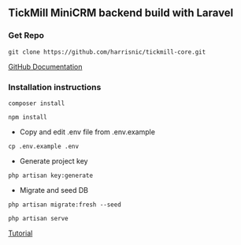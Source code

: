 ## TickMill MiniCRM backend build with Laravel

### Get Repo
```
git clone https://github.com/harrisnic/tickmill-core.git
```
[GitHub Documentation](https://docs.github.com/en/github/creating-cloning-and-archiving-repositories/cloning-a-repository-from-github/cloning-a-repository)

### Installation instructions
```
composer install
```
```
npm install
```
- Copy and edit .env file from .env.example
```
cp .env.example .env
```
- Generate project key
```
php artisan key:generate
```
- Migrate and seed DB
```
php artisan migrate:fresh --seed
```
```
php artisan serve
```
[Tutorial](https://devmarketer.io/learn/setup-laravel-project-cloned-github-com/)
